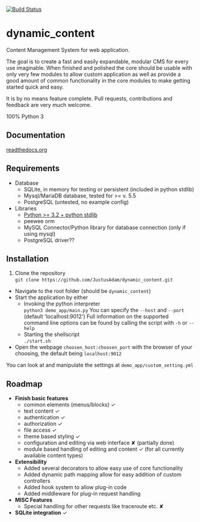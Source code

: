 [![Build Status](https://travis-ci.org/dynamic-content/dynamic_content.svg?branch=master)](https://travis-ci.org/dynamic-content/dynamic_content)

# dynamic_content

Content Management System for web application.

The goal is to create a fast and easily expandable, modular CMS for every use imaginable. When finished and polished the core should be usable with only very few modules to allow custom application as well as provide a good amount of common functionality in the core modules to make getting started quick and easy.

It is by no means feature complete. Pull requests, contributions and feedback are very much welcome.

100% Python 3

## Documentation

[readthedocs.org](https://dynamic-content.readthedocs.org)


## Requirements

* Database
  * SQLite, in memory for testing or persistent (included in python stdlib)
  * Mysql/MariaDB database, tested for >= v. 5.5
  * PostgreSQL (untested, no example config)
* Libraries
  * [Python >= 3.2 + python stdlib](http://python.org)
  * peewee orm
  * MySQL Connector/Python library for database connection (only if using mysql)
  * PostgreSQL driver??

## Installation

1. Clone the repository  
`git clone https://github.com/JustusAdam/dynamic_content.git`  
* Navigate to the root folder (should be `dynamic_content`)
* Start the application by either
  * Invoking the python interpreter  
  `python3 demo_app/main.py`
  You can specify the `--host` and `--port` (default 'localhost:9012')
  Full information on the supported command line options can be found by calling the script with `-h` or `--help`
  * Starting the shellscript  
  `./start.sh`
* Open the webpage `choosen_host:choosen_port` with the browser of your choosing, the default being `localhost:9012`

You can look at and manipulate the settings at `demo_app/custom_setting.yml`


## Roadmap


* **Finish basic features**
    * common elements (menus/blocks) &#x2713;
    * text content &#x2713;
    * authentication &#x2713;
    * authorization &#x2713;
    * file access &#x2713;
    * theme based styling &#x2713;
    * configuration and editing via web interface &#x2718; (partially done)
    * module based handling of editing and content &#x2713; (for all currently available content types)
* **Extensibility**
    * Added several decorators to allow easy use of core functionality
    * Added dynamic path mapping allow for easy addition of custom controllers
    * Added hook system to allow plug-in code
    * Added middleware for plug-in request handling 
* **MISC Features**
    * Special handling for other requests like traceroute etc. &#x2718;
* **SQLite integration** &#x2713;
